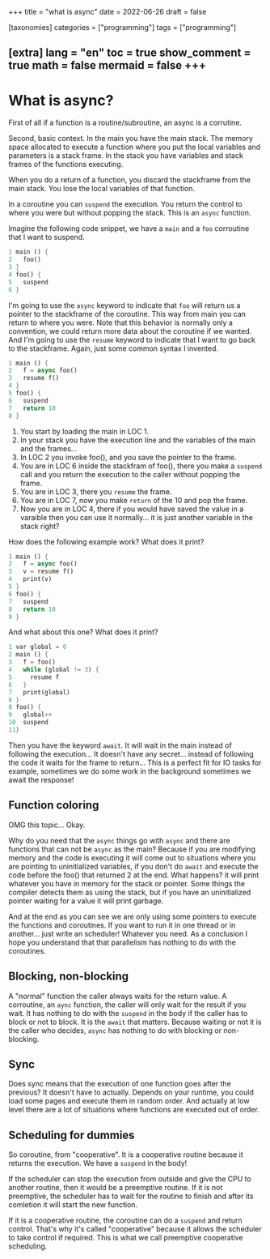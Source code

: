 
+++
title = "what is async"
date = 2022-06-26
draft = false

[taxonomies]
categories = ["programming"]
tags = ["programming"]

[extra]
lang = "en"
toc = true
show_comment = true
math = false
mermaid = false
+++
---

# What is async?

First of all if a function is a routine/subroutine, an async is a corrutine.

Second, basic context. In the main you have the main stack. The memory space allocated to execute a function where you put the local variables and parameters is a stack frame. In the stack you have variables and stack frames of the functions executing.

When you do a return of a function, you discard the stackframe from the main stack. You lose the local variables of that function.

In a coroutine you can `suspend` the execution. You return the control to where you were but without popping the stack. This is an `async` function.

Imagine the following code snippet, we have a `main` and a `foo` corroutine that I want to suspend.

```rust
1 main () {
2   foo()
3 }
4 foo() {
5   suspend 
6 }
```

I'm going to use the `async` keyword to indicate that `foo` will return us a pointer to the stackframe of the coroutine. This way from main you can return to where you were. Note that this behavior is normally only a convention, we could return more data about the coroutine if we wanted. And I'm going to use the `resume` keyword to indicate that I want to go back to the stackframe. Again, just some common syntax I invented.

```rust
1 main () {
2   f = async foo()
3   resume f()
4 }
5 foo() {
6   suspend 
7   return 10
8 }
```

1. You start by loading the main in LOC 1.
2. In your stack you have the execution line and the variables of the main and the frames...
3. In LOC 2 you invoke foo(), and you save the pointer to the frame.
4. You are in LOC 6 inside the stackfram of foo(), there you make a `suspend` call and you return the execution to the caller without popping the frame.
5. You are in LOC 3, there you `resume` the frame.
6. You are in LOC 7, now you make `return` of the 10 and pop the frame. 
7. Now you are in LOC 4, there if you would have saved the value in a varaible then you can use it normally... it is just another variable in the stack right?

How does the following example work? What does it print?

```rust
1 main () {
2   f = async foo()
3   v = resume f()
4   print(v)
5 }
6 foo() {
7   suspend 
8   return 10
9 }
```

And what about this one? What does it print?

```rust
1 var global = 0
2 main () {
3   f = foo()
4   while (global != 3) {
5     resume f
6   }
7   print(global)
8 }
8 foo() {
9   global++
10  suspend
11}
```

Then you have the keyword `await`. It will wait in the main instead of following the execution... It doesn't have any secret... instead of following the code it waits for the frame to return... This is a perfect fit for IO tasks for example, sometimes we do some work in the background sometimes we await the response!

## Function coloring

OMG this topic... Okay.

Why do you need that the `async` things go with `async` and there are functions that can not be `async` as the main? Because if you are modifying memory and the code is executing it will come out to situations where you are pointing to uninitialized variables, if you don't do `await` and execute the code before the foo() that returned 2 at the end. What happens? it will print whatever you have in memory for the stack or pointer. Some things the compiler detects them as using the stack, but if you have an uninitialized pointer waiting for a value it will print garbage.

And at the end as you can see we are only using some pointers to execute the functions and coroutines. If you want to run it in one thread or in another... just write an scheduler! Whatever you need. As a conclusion I hope you understand that that parallelism has nothing to do with the coroutines.

## Blocking, non-blocking

A "normal" function the caller always waits for the return value. A corroutine, an `aync` function, the caller will only wait for the result if you wait. It has nothing to do with the `suspend` in the body if the caller has to block or not to block. It is the `await` that matters. Because waiting or not it is the caller who decides, `async` has nothing to do with blocking or non-blocking.

## Sync

Does sync means that the execution of one function goes after the previous? It doesn't have to actually. Depends on your runtime, you could load some pages and execute them in random order. And actually at low level there are a lot of situations where functions are executed out of order. 

## Scheduling for dummies

So coroutine, from "cooperative". It is a cooperative routine because it returns the execution. We have a `suspend` in the body!

If the scheduler can stop the execution from outside and give the CPU to another routine, then it would be a preemptive routine.  If it is not preemptive, the scheduler has to wait for the routine to finish and after its comletion it will start the new function.

If it is a cooperative routine, the coroutine can do a `suspend` and return control. That's why it's called "cooperative" because it allows the scheduler to take control if required. This is what we call preemptive cooperative scheduling.

